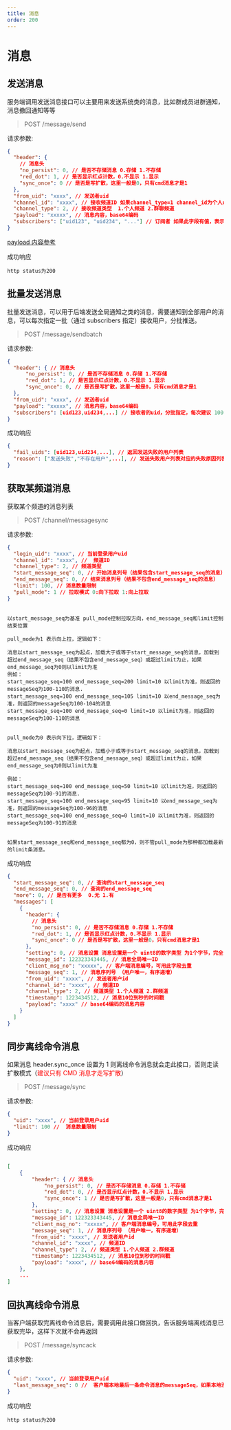```yaml
---
title: 消息
order: 200
---
```


# 消息

## 发送消息

服务端调用发送消息接口可以主要用来发送系统类的消息，比如群成员进群通知，消息撤回通知等等

> POST /message/send

请求参数:

```json
{
  "header": {
    // 消息头
    "no_persist": 0, // 是否不存储消息 0.存储 1.不存储
    "red_dot": 1, // 是否显示红点计数，0.不显示 1.显示
    "sync_once": 0 // 是否是写扩散，这里一般是0，只有cmd消息才是1
  },
  "from_uid": "xxxx", // 发送者uid
  "channel_id": "xxxx", // 接收频道ID 如果channel_type=1 channel_id为个人uid 如果channel_type=2 channel_id为群id
  "channel_type": 2, // 接收频道类型  1.个人频道 2.群聊频道
  "payload": "xxxxx", // 消息内容，base64编码
  "subscribers": ["uid123", "uid234", "..."] // 订阅者 如果此字段有值，表示消息只发给指定的订阅者,没有值则发给频道内所有订阅者
}
```

[payload 内容参考](/guide/proto#普通消息)

成功响应

```
http status为200
```

## 批量发送消息

批量发送消息，可以用于后端发送全局通知之类的消息，需要通知到全部用户的消息，可以每次指定一批（通过 subscribers 指定）接收用户，分批推送。

> POST /message/sendbatch

请求参数:

```json
{
  "header": { // 消息头
      "no_persist": 0, // 是否不存储消息 0.存储 1.不存储
      "red_dot": 1, // 是否显示红点计数，0.不显示 1.显示
      "sync_once": 0, // 是否是写扩散，这里一般是0，只有cmd消息才是1
  },
  "from_uid": "xxxx", // 发送者uid
  "payload": "xxxxx", // 消息内容，base64编码
  "subscribers": [uid123,uid234,...] // 接收者的uid，分批指定，每次建议 1000-10000之间，视系统情况而定
}
```

成功响应

```json
{
  "fail_uids": [uid123,uid234,...], // 返回发送失败的用户列表
  "reason": ["发送失败","不存在用户",...], // 发送失败用户列表对应的失败原因列表，与fail_uids一一对应
}

```

## 获取某频道消息

获取某个频道的消息列表

> POST /channel/messagesync

请求参数:

```json
{
  "login_uid": "xxxx", // 当前登录用户uid
  "channel_id": "xxxx", //  频道ID
  "channel_type": 2, // 频道类型
  "start_message_seq": 0, // 开始消息列号（结果包含start_message_seq的消息）
  "end_message_seq": 0, // 结束消息列号（结果不包含end_message_seq的消息）
  "limit": 100, // 消息数量限制
  "pull_mode": 1 // 拉取模式 0:向下拉取 1:向上拉取
}
```

```

以start_message_seq为基准 pull_mode控制拉取方向，end_message_seq和limit控制结束位置

pull_mode为1 表示向上拉，逻辑如下：

消息以start_message_seq为起点，加载大于或等于start_message_seq的消息，加载到超过end_message_seq（结果不包含end_message_seq）或超过limit为止，如果end_message_seq为0则以limit为准
例如：
start_message_seq=100 end_message_seq=200 limit=10 以limit为准，则返回的messageSeq为100-110的消息.
start_message_seq=100 end_message_seq=105 limit=10 以end_message_seq为准，则返回的messageSeq为100-104的消息
start_message_seq=100 end_message_seq=0 limit=10 以limit为准，则返回的messageSeq为100-110的消息


pull_mode为0 表示向下拉，逻辑如下：

消息以start_message_seq为起点，加载小于或等于start_message_seq的消息，加载到超过end_message_seq（结果不包含end_message_seq）或超过limit为止，如果end_message_seq为0则以limit为准

例如：
start_message_seq=100 end_message_seq=50 limit=10 以limit为准，则返回的messageSeq为100-91的消息.
start_message_seq=100 end_message_seq=95 limit=10 以end_message_seq为准，则返回的messageSeq为100-96的消息
start_message_seq=100 end_message_seq=0 limit=10 以limit为准，则返回的messageSeq为100-91的消息


如果start_message_seq和end_message_seq都为0，则不管pull_mode为那种都加载最新的limit条消息。

```

成功响应

```json
{
  "start_message_seq": 0, // 查询的start_message_seq
  "end_message_seq": 0, // 查询的end_message_seq
  "more": 0, // 是否有更多  0.无 1.有
  "messages": [
    {
      "header": {
        // 消息头
        "no_persist": 0, // 是否不存储消息 0.存储 1.不存储
        "red_dot": 1, // 是否显示红点计数，0.不显示 1.显示
        "sync_once": 0 // 是否是写扩散，这里一般是0，只有cmd消息才是1
      },
      "setting": 0, // 消息设置 消息设置是一个 uint8的数字类型 为1个字节，完全由第三方自定义 比如定义第8位为已读未读回执标记，开启则为0000 0001 = 1
      "message_id": 122323343445, // 消息全局唯一ID
      "client_msg_no": "xxxxx", // 客户端消息编号，可用此字段去重
      "message_seq": 1, // 消息序列号 （用户唯一，有序递增）
      "from_uid": "xxxx", // 发送者用户id
      "channel_id": "xxxx", // 频道ID
      "channel_type": 2, // 频道类型 1.个人频道 2.群频道
      "timestamp": 1223434512, // 消息10位到秒的时间戳
      "payload": "xxxx" // base64编码的消息内容
    }
  ]
}
```

## 同步离线命令消息

如果消息 header.sync_once 设置为 1 则离线命令消息就会走此接口，否则走读扩散模式（<label style="color:red">建议只有 CMD 消息才走写扩散</label>）

> POST /message/sync

请求参数:

```json
{
  "uid": "xxxx", // 当前登录用户uid
  "limit": 100 //  消息数量限制
}
```

成功响应

```json

[
    {
        "header": { // 消息头
            "no_persist": 0, // 是否不存储消息 0.存储 1.不存储
            "red_dot": 0, // 是否显示红点计数，0.不显示 1.显示
            "sync_once": 1 // 是否是写扩散，这里一般是0，只有cmd消息才是1
        },
        "setting": 0, // 消息设置 消息设置是一个 uint8的数字类型 为1个字节，完全由第三方自定义 比如定义第8位为已读未读回执标记，开启则为0000 0001 = 1
        "message_id": 122323343445, // 消息全局唯一ID
        "client_msg_no": "xxxxx", // 客户端消息编号，可用此字段去重
        "message_seq": 1, // 消息序列号 （用户唯一，有序递增）
        "from_uid": "xxxx", // 发送者用户id
        "channel_id": "xxxx", // 频道ID
        "channel_type": 2, // 频道类型 1.个人频道 2.群频道
        "timestamp": 1223434512, // 消息10位到秒的时间戳
        "payload": "xxxx", // base64编码的消息内容
    },
    ...
]

```

## 回执离线命令消息

当客户端获取完离线命令消息后，需要调用此接口做回执，告诉服务端离线消息已获取完毕，这样下次就不会再返回

> POST /message/syncack

请求参数:

```json
{
  "uid": "xxxx", // 当前登录用户uid
  "last_message_seq": 0 //  客户端本地最后一条命令消息的messageSeq，如果本地没有命令消息则为0
}
```

成功响应

```
http status为200
```
